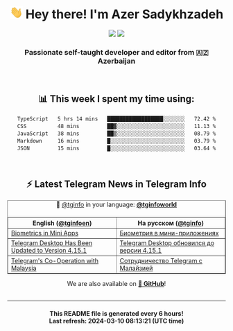 <div align="center">
	<div>
		<h1>
      <img src="./assets/hi.gif" width="30px"> Hey there! I'm Azer Sadykhzadeh
    </h1>
    <img height="18" src="https://komarev.com/ghpvc/?username=sadykhzadeh&label=Views&color=2081c1&style=flat-square" />
		<a href="https://wakatime.com/Azer"> <img height="18" src="https://wakatime.com/badge/user/f80ae27a-c328-426f-a381-bc84136e2dd6.svg" /> </a>
    <h3>
      Passionate self-taught developer and editor from 🇦🇿 Azerbaijan
    </h3>
  </div>
  <br>

<h2>📊 This week I spent my time using:</h2>

<!--START_SECTION:waka-->

```txt
TypeScript   5 hrs 14 mins   ██████████████████░░░░░░░   72.42 %
CSS          48 mins         ██▓░░░░░░░░░░░░░░░░░░░░░░   11.13 %
JavaScript   38 mins         ██▒░░░░░░░░░░░░░░░░░░░░░░   08.79 %
Markdown     16 mins         █░░░░░░░░░░░░░░░░░░░░░░░░   03.79 %
JSON         15 mins         █░░░░░░░░░░░░░░░░░░░░░░░░   03.64 %
```

<!--END_SECTION:waka-->

<br>

<h2>⚡️ Latest Telegram News in Telegram Info</h2>
  <table border>
		<tr>
			<th width="50%">English (<a href="https://t.me/tginfoen">@tginfoen</a>)</th>
			<th>На русском (<a href="https://t.me/tginfo">@tginfo</a>)</th>
		</tr>
		<caption>🚩 <a href="https://t.me/tginfo">@tginfo</a> in your language: <a href="https://t.me/tginfoworld"><b>@tginfoworld</b></a><caption/>
  <tr><td><a href="https://t.me/tginfoen/1868">Biometrics in Mini Apps</a></td>
    <td><a href="https://t.me/tginfo/3958">Биометрия в мини-приложениях</a></td></tr><tr><td><a href="https://t.me/tginfoen/1867">Telegram Desktop Has Been Updated to Version 4.15.1</a></td>
    <td><a href="https://t.me/tginfo/3957">Telegram Desktop обновился до версии 4.15.1 </a></td></tr><tr><td><a href="https://t.me/tginfoen/1866">Telegram's Co-Operation with Malaysia</a></td>
    <td><a href="https://t.me/tginfo/3956">Сотрудничество Telegram с Малайзией</a></td></tr>
</table>
We are also available on <a href="https://github.com/tginfo"><b>🐙 GitHub</b></a>!
</div>

<br>
<hr>
<h4 align="center">This README file is generated <b>every 6 hours</b>!</br>Last refresh: <b>2024-03-10 08:13:21 (UTC time)</b></h4>
